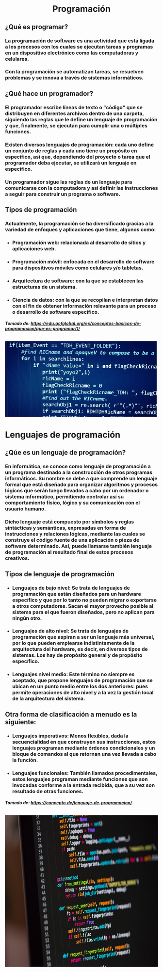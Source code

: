 
#  <h1 align="center">**Programación**</h1>
## **¿Qué es programar?**
### La programación de software es una actividad que está ligada a los procesos con los cuales se ejecutan tareas y programas en un dispositivo electrónico como las computadoras y celulares.
### Con la programación se automatizan tareas, se resuelven problemas y se innova a través de sistemas informáticos.
## **¿Qué hace un programador?**
### El programador escribe líneas de texto o "código" que se distribuyen en diferentes archivos dentro de una carpeta, siguiendo las reglas que le define un lenguaje de programación y que, finalmente, se ejecutan para cumplir una o múltiples funciones. 
### Existen diversos lenguajes de programación: cada uno define un conjunto de reglas y cada uno tiene un propósito en específico, así que, dependiendo del proyecto o tarea que el programador deba ejecutar, se utilizará un lenguaje en específico. 
### Un programador sigue las reglas de un lenguaje para comunicarse con la computadora y así definir las instrucciones a seguir para construir un programa o software.
## **Tipos de programación**
### Actualmente, la programación se ha diversificado gracias a la variedad de enfoques y aplicaciones que tiene, algunos como:
- ### Programación web: relacionada al desarrollo de sitios y aplicaciones web.
- ### Programación móvil: enfocada en el desarrollo de software para dispositivos móviles como celulares y/o tabletas.
- ### Arquitectura de software: con la que se establecen las estructuras de un sistema.
- ### Ciencia de datos: con la que se recopilan e interpretan datos con el fin de obtener información relevante para un proceso o desarrollo de software específico.
###### ***Tomado de: https://edu.gcfglobal.org/es/conceptos-basicos-de-programacion/que-es-programar/1/***
<p alig="center">
<img src="./Logos/pgr1.jpg" height="250">
</p>

# **Lenguajes de programación**
## **¿Qúe es un lenguaje de programación?**
### En informática, se conoce como lenguaje de programación a un programa destinado a la construcción de otros programas informáticos. Su nombre se debe a que comprende un lenguaje formal que está diseñado para organizar algoritmos y procesos lógicos que serán luego llevados a cabo por un ordenador o sistema informático, permitiendo controlar así su comportamiento físico, lógico y su comunicación con el usuario humano.

### Dicho lenguaje está compuesto por símbolos y reglas sintácticas y semánticas, expresadas en forma de instrucciones y relaciones lógicas, mediante las cuales se construye el código fuente de una aplicación o pieza de software determinado. Así, puede llamarse también lenguaje de programación al resultado final de estos procesos creativos.
## **Tipos de lenguaje de programación** 
- ### **Lenguajes de bajo nivel:** Se trata de lenguajes de programación que están diseñados para un hardware específico y que por lo tanto no pueden migrar o exportarse a otros computadores. Sacan el mayor provecho posible al sistema para el que fueron diseñados, pero no aplican para ningún otro.
- ### **Lenguajes de alto nivel:** Se trata de lenguajes de programación que aspiran a ser un lenguaje más universal, por lo que pueden emplearse indistintamente de la arquitectura del hardware, es decir, en diversos tipos de sistemas. Los hay de propósito general y de propósito específico.
- ### **Lenguajes nivel medio:** Este término no siempre es aceptado, que propone lenguajes de programación que se ubican en un punto medio entre los dos anteriores: pues permite operaciones de alto nivel y a la vez la gestión local de la arquitectura del sistema.
## Otra forma de clasificación a menudo es la siguiente:
- ### **Lenguajes imperativos:** Menos flexibles, dada la secuencialidad en que construyen sus instrucciones, estos lenguajes programan mediante órdenes condicionales y un bloque de comandos al que retornan una vez llevada a cabo la función.
- ### **Lenguajes funcionales:** También llamados procedimentales, estos lenguajes programan mediante funciones que son invocadas conforme a la entrada recibida, que a su vez son resultado de otras funciones.
###### ***Tomado de: https://concepto.de/lenguaje-de-programacion/***
<p alig="center">
<img src="./Logos/pgr2.jpg" height="500">
</p>

